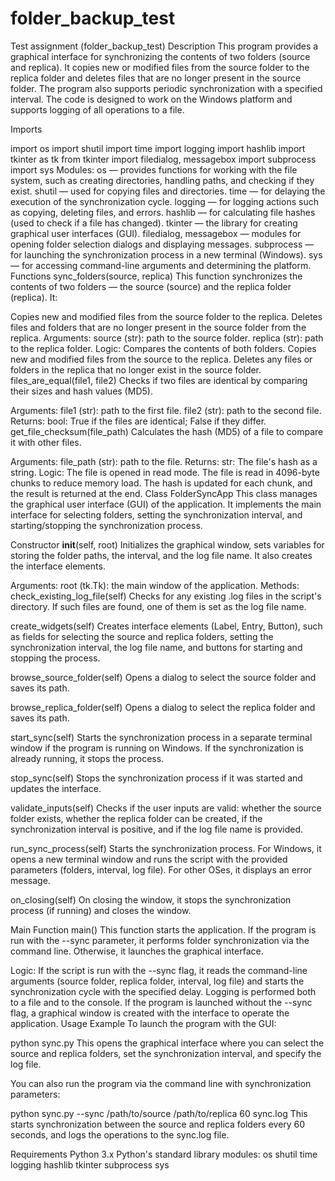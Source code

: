 # folder_backup_test
Test assignment (folder_backup_test)
Description
This program provides a graphical interface for synchronizing the contents of two folders (source and replica). It copies new or modified files from the source folder to the replica folder and deletes files that are no longer present in the source folder. The program also supports periodic synchronization with a specified interval. The code is designed to work on the Windows platform and supports logging of all operations to a file.

Imports

import os
import shutil
import time
import logging
import hashlib
import tkinter as tk
from tkinter import filedialog, messagebox
import subprocess
import sys
Modules:
os — provides functions for working with the file system, such as creating directories, handling paths, and checking if they exist.
shutil — used for copying files and directories.
time — for delaying the execution of the synchronization cycle.
logging — for logging actions such as copying, deleting files, and errors.
hashlib — for calculating file hashes (used to check if a file has changed).
tkinter — the library for creating graphical user interfaces (GUI).
filedialog, messagebox — modules for opening folder selection dialogs and displaying messages.
subprocess — for launching the synchronization process in a new terminal (Windows).
sys — for accessing command-line arguments and determining the platform.
Functions
sync_folders(source, replica)
This function synchronizes the contents of two folders — the source (source) and the replica folder (replica). It:

Copies new and modified files from the source folder to the replica.
Deletes files and folders that are no longer present in the source folder from the replica.
Arguments:
source (str): path to the source folder.
replica (str): path to the replica folder.
Logic:
Compares the contents of both folders.
Copies new and modified files from the source to the replica.
Deletes any files or folders in the replica that no longer exist in the source folder.
files_are_equal(file1, file2)
Checks if two files are identical by comparing their sizes and hash values (MD5).

Arguments:
file1 (str): path to the first file.
file2 (str): path to the second file.
Returns:
bool: True if the files are identical; False if they differ.
get_file_checksum(file_path)
Calculates the hash (MD5) of a file to compare it with other files.

Arguments:
file_path (str): path to the file.
Returns:
str: The file's hash as a string.
Logic:
The file is opened in read mode.
The file is read in 4096-byte chunks to reduce memory load.
The hash is updated for each chunk, and the result is returned at the end.
Class FolderSyncApp
This class manages the graphical user interface (GUI) of the application. It implements the main interface for selecting folders, setting the synchronization interval, and starting/stopping the synchronization process.

Constructor __init__(self, root)
Initializes the graphical window, sets variables for storing the folder paths, the interval, and the log file name. It also creates the interface elements.

Arguments:
root (tk.Tk): the main window of the application.
Methods:
check_existing_log_file(self)
Checks for any existing .log files in the script's directory. If such files are found, one of them is set as the log file name.

create_widgets(self)
Creates interface elements (Label, Entry, Button), such as fields for selecting the source and replica folders, setting the synchronization interval, the log file name, and buttons for starting and stopping the process.

browse_source_folder(self)
Opens a dialog to select the source folder and saves its path.

browse_replica_folder(self)
Opens a dialog to select the replica folder and saves its path.

start_sync(self)
Starts the synchronization process in a separate terminal window if the program is running on Windows. If the synchronization is already running, it stops the process.

stop_sync(self)
Stops the synchronization process if it was started and updates the interface.

validate_inputs(self)
Checks if the user inputs are valid: whether the source folder exists, whether the replica folder can be created, if the synchronization interval is positive, and if the log file name is provided.

run_sync_process(self)
Starts the synchronization process. For Windows, it opens a new terminal window and runs the script with the provided parameters (folders, interval, log file). For other OSes, it displays an error message.

on_closing(self)
On closing the window, it stops the synchronization process (if running) and closes the window.

Main Function main()
This function starts the application. If the program is run with the --sync parameter, it performs folder synchronization via the command line. Otherwise, it launches the graphical interface.

Logic:
If the script is run with the --sync flag, it reads the command-line arguments (source folder, replica folder, interval, log file) and starts the synchronization cycle with the specified delay.
Logging is performed both to a file and to the console.
If the program is launched without the --sync flag, a graphical window is created with the interface to operate the application.
Usage Example
To launch the program with the GUI:


python sync.py
This opens the graphical interface where you can select the source and replica folders, set the synchronization interval, and specify the log file.

You can also run the program via the command line with synchronization parameters:


python sync.py --sync /path/to/source /path/to/replica 60 sync.log
This starts synchronization between the source and replica folders every 60 seconds, and logs the operations to the sync.log file.

Requirements
Python 3.x
Python's standard library modules:
os
shutil
time
logging
hashlib
tkinter
subprocess
sys
